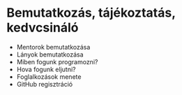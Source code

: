 # Bemutatkozás, tájékoztatás, kedvcsináló


* Mentorok bemutatkozása  
* Lányok bemutatkozása  
* Miben fogunk programozni?  
* Hova fogunk eljutni?  
* Foglalkozások menete  
* GitHub regisztráció  
